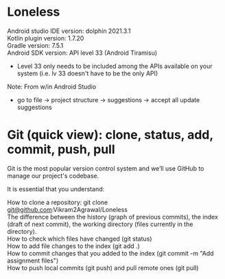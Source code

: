 # Loneless
Android studio IDE version: dolphin 2021.3.1  
Kotlin plugin version: 1.7.20  
Gradle version: 7.5.1  
Android SDK version: API level 33 (Android Tiramisu)  
- Level 33 only needs to be included among the APIs available on your system (i.e. lv 33 doesn't have to be the only API) 
  
Note: From w/in Android Studio
- go to file -> project structure -> suggestions -> accept all update suggestions
  
  
# Git (quick view): clone, status, add, commit, push, pull
Git is the most popular version control system and we’ll use GitHub to manage our project's codebase.  
  
It is essential that you understand:  
  
How to clone a repository: git clone git@github.com:Vikram2Agrawal/Loneless  
The difference between the history (graph of previous commits), the index (draft of next commit), the working directory (files currently in the directory).  
How to check which files have changed (git status)  
How to add file changes to the index (git add .)  
How to commit changes that you added to the index (git commit -m "Add assignment files")  
How to push local commits (git push) and pull remote ones (git pull)  